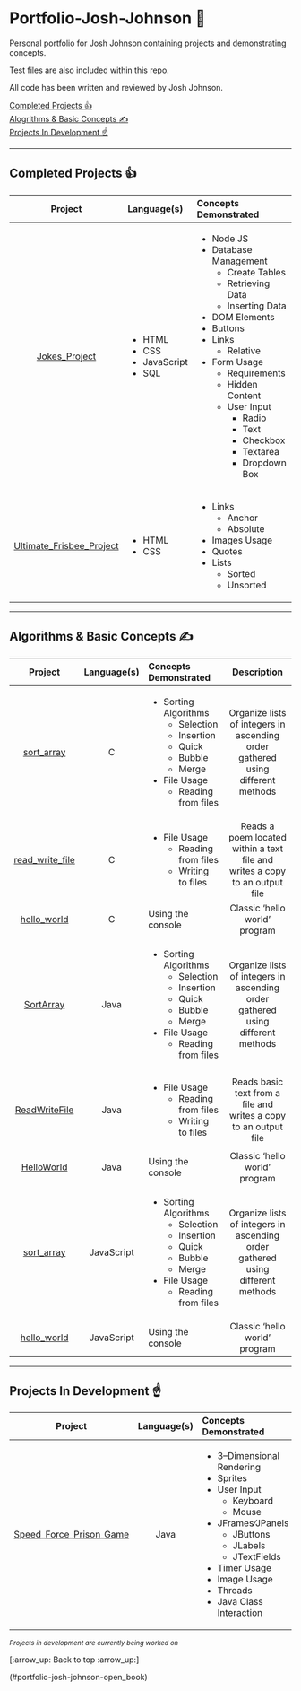 # **Portfolio-Josh-Johnson** :open_book:
Personal portfolio for Josh Johnson containing projects and demonstrating concepts.

Test files are also included within this repo.

All code has been written and reviewed by Josh Johnson.

[Completed Projects :thumbsup:](#completed-projects-thumbsup)<br>
[Alogrithms & Basic Concepts :writing_hand:](#algorithms--basic-concepts-writing_hand)<br>
[Projects In Development :point_up:](#projects-in-development-point_up)<br>

---
<!-- Completed Projects section -->
## Completed Projects :thumbsup:
| Project | Language&lpar;s&rpar; | Concepts Demonstrated | Description |
| :------------------------: | :------------------------ | :----------------------- | :------------------------------------: |
| [Jokes&lowbar;Project](/Jokes_Project) | <ul><li>HTML</li><li>CSS</li><li>JavaScript</li><li>SQL</li></ul> | <ul><li>Node JS</li><li>Database Management<ul><li>Create Tables</li><li>Retrieving Data</li><li>Inserting Data</li></ul></li><li>DOM Elements</li><li>Buttons</li><li>Links<ul><li>Relative</li></ul></li><li>Form Usage<ul><li>Requirements</li><li>Hidden Content</li><li>User Input<ul><li>Radio</li><li>Text</li><li>Checkbox</li><li>Textarea</li><li>Dropdown Box</li></ul></li></ul></li></ul> | Keeps a database of jokes that users can add jokes to and&frasl;or retrieve jokes from |
| [Ultimate&lowbar;Frisbee&lowbar;Project](/Ultimate_Frisbee_Project) | <ul><li>HTML</li><li>CSS</li></ul> | <ul><li>Links<ul><li>Anchor</li><li>Absolute</li></ul></li><li>Images Usage</li><li>Quotes</li><li>Lists<ul><li>Sorted</li><li>Unsorted</li></ul></li></ul> | Customized ultimate frisbee Wiki page |
---
<!-- Algorithms & Basic Concepts section -->
## Algorithms & Basic Concepts :writing_hand:
| Project | Language&lpar;s&rpar; | Concepts Demonstrated | Description |
| :------------------------: | :------------------------: | :------------------------ | :------------------------------------: |
| [sort&lowbar;array](/C/Sort_Array.c) | C | <ul><li>Sorting Algorithms<ul><li>Selection</li><li>Insertion</li><li>Quick</li><li>Bubble</li><li>Merge</li></ul></li><li>File Usage<ul><li>Reading from files</li></ul></li></ul> | Organize lists of integers in ascending order gathered using different methods |
| [read&lowbar;write&lowbar;file](/C/Read_Write_File.c) | C | <ul><li>File Usage<ul><li>Reading from files</li><li>Writing to files</li></ul></li></ul> | Reads a poem located within a text file and writes a copy to an output file |
| [hello&lowbar;world](/C/Hello_World.c) | C | Using the console | Classic &lsquo;hello world&rsquo; program |
| [SortArray](/Java/SortArray.java) | Java | <ul><li>Sorting Algorithms<ul><li>Selection</li><li>Insertion</li><li>Quick</li><li>Bubble</li><li>Merge</li></ul></li><li>File Usage<ul><li>Reading from files</li></ul></li></ul> | Organize lists of integers in ascending order gathered using different methods |
| [ReadWriteFile](/Java/ReadWriteFile.java) | Java | <ul><li>File Usage<ul><li>Reading from files</li><li>Writing to files</li></ul></li></ul>  | Reads basic text from a file and writes a copy to an output file |
| [HelloWorld](/Java/HelloWorld.java) | Java | Using the console | Classic &lsquo;hello world&rsquo; program |
| [sort&lowbar;array](/JavaScript/sort_array.js) | JavaScript | <ul><li>Sorting Algorithms<ul><li>Selection</li><li>Insertion</li><li>Quick</li><li>Bubble</li><li>Merge</li></ul></li><li>File Usage<ul><li>Reading from files</li></ul></li></ul> | Organize lists of integers in ascending order gathered using different methods |
| [hello&lowbar;world](/JavaScript/hello_world.js) | JavaScript | Using the console | Classic &lsquo;hello world&rsquo; program |
---
<!-- Incompleted Projects section -->
## Projects In Development :point_up:
| Project | Language&lpar;s&rpar; | Concepts Demonstrated | Description |
| :------------------------: | :------------------------: | :------------------------ | :------------------------------------: |
| [Speed&lowbar;Force&lowbar;Prison&lowbar;Game](/Speed_Force_Prison_Game)  | Java | <ul><li>3&ndash;Dimensional Rendering</li><li>Sprites</li><li>User Input<ul><li>Keyboard</li><li>Mouse</li></ul></li><li>JFrames&frasl;JPanels<ul><li>JButtons</li><li>JLabels</li><li>JTextFields</li></ul></li><li>Timer Usage</li><li>Image Usage</li><li>Threads</li><li>Java Class Interaction</li></ul> | 3&ndash;Dimensional game written in Java that uses Java&apos;s graphical interface for rendering effects |

<sup>_Projects in development are currently being worked on_</sup>

<p style="align: center;">[:arrow_up: Back to top :arrow_up:]</p>(#portfolio-josh-johnson-open_book)